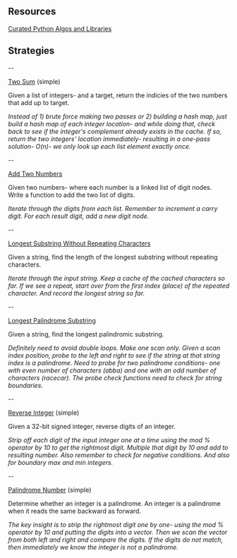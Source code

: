## Resources

[Curated Python Algos and Libraries](https://github.com/vinta/awesome-python/blob/master/README.md#algorithms-and-design-patterns)


## Strategies

--

[Two Sum](https://leetcode.com/problems/two-sum/) (simple)

Given a list of integers- and a target, return the indicies of the two numbers
that add up to target.

*Instead of 1) brute force making two passes or 2) building a hash map, 
just build a hash map of each integer location- and while doing that, 
check back to see if the integer's complement already exists in the cache. 
If so, return the two integers' location immediately- resulting in a 
one-pass solution- O(n)- we only look up each list element exactly once.*

--

[Add Two Numbers](https://leetcode.com/problems/add-two-numbers/)

Given two numbers- where each number is a linked list of digit nodes.  
Write a function to add the two list of digits.

*Iterate through the digits from each list.  Remember to increment 
a carry digit.  For each result digit, add a new digit node.*

--

[Longest Substring Without Repeating Characters](https://leetcode.com/problems/longest-substring-without-repeating-characters/)

Given a string, find the length of the longest substring without repeating
characters.

*Iterate through the input string.  Keep a cache of the cached characters so far. 
If we see a repeat, start over from the first index (place) of the repeated character.
And record the longest string so far.*

--

[Longest Palindrome Substring](https://leetcode.com/problems/longest-palindromic-substring/)

Given a string, find the longest palindromic substring.

*Definitely need to avoid double loops.  Make one scan only.  Given a scan index
position, probe to the left and right to see if the string at that string index
is a palindrome.  Need to probe for two palindrome conditions- one with even number of
characters (abba) and one with an odd number of characters (racecar).  The probe 
check functions need to check for string boundaries.*

--

[Reverse Integer](https://leetcode.com/problems/reverse-integer/) (simple)

Given a 32-bit signed integer, reverse digits of an integer. 

*Strip off each digit of the input integer one at a time using the mod % operator by 10
to get the rightmost digit.  Multiple that digit by 10 and add to resulting number.
Also remember to check for negative conditions.  And also for boundary max and min integers.*

--

[Palindrome Number](https://leetcode.com/problems/palindrome-number/) (simple)

Determine whether an integer is a palindrome. An integer is a palindrome when it 
reads the same backward as forward.

*The key insight is to strip the rightmost digit one by one- using the mod % operator by 10
and putting the digits into a vector.  Then we scan the vector from both left and right
and compare the digits.  If the digits do not match, then immediately we know the integer 
is not a palindrome.*

